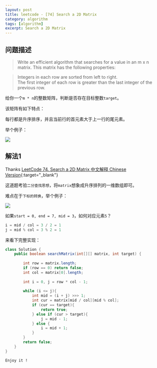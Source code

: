 ```yaml
---
layout: post
title: leetcode - [74] Search a 2D Matrix
category: algorithm
tags: [algorithm]
excerpt: Search a 2D Matrix
---
```


## 问题描述  

> Write an efficient algorithm that searches for a value in an m x n matrix. This matrix has the following properties:  

> Integers in each row are sorted from left to right.  
The first integer of each row is greater than the last integer of the previous row.  

给你一个`m * n`的整数矩阵，判断是否存在目标整数`target`。  

该矩阵有如下特点：  

每行都是升序排序，并且当前行的首元素大于上一行的尾元素。   



举个例子：  

![](https://yyc-images.oss-cn-beijing.aliyuncs.com/leetcode_74_demo.png)  


## 解法1  

Thanks [LeetCode 74. Search a 2D Matrix 中文解释 Chinese Version](https://www.youtube.com/watch?v=tSrhtRn9dDM){:target="_blank"}  

这道题考验`二分查找思想`，将`matrix`想象成升序排列的一维数组即可。  

难点在于`下标的转换`，举个例子：  

![](https://yyc-images.oss-cn-beijing.aliyuncs.com/leetcode_74_key.png)  

如果`start = 0, end = 7, mid = 3`，如何对应元素`5`？  

``` java
i = mid / col = 3 / 2 = 1
j = mid % col = 3 % 2 = 1
```


来看下完整实现：  


``` java
class Solution {
    public boolean searchMatrix(int[][] matrix, int target) {
        
        int row = matrix.length;
        if (row == 0) return false;
        int col = matrix[0].length;
        
        int i = 0, j = row * col - 1;
        
        while (i <= j){
            int mid = (i + j) >>> 1;
            int cur = matrix[mid / col][mid % col];
            if (cur == target){
                return true;
            } else if (cur > target){
                j = mid - 1;
            } else {
                i = mid + 1;
            }
        }
        return false;
    }
}
```

`Enjoy it ! `